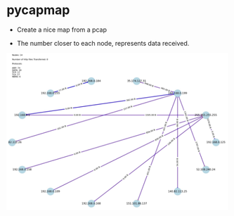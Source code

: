 # pycapmap

* Create a nice map from a pcap

* The number closer to each node, represents data received.

![Settings Window](https://github.com/VadAxel/pycapmap/blob/main/pycapmap.jpg)